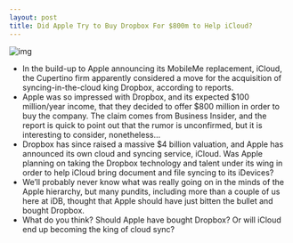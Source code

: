 ```yaml
---
layout: post
title: Did Apple Try to Buy Dropbox For $800m to Help iCloud?
---
```

![img](http://media.idownloadblog.com/wp-content/uploads/2011/09/esuslogo101409.png)
* In the build-up to Apple announcing its MobileMe replacement, iCloud, the Cupertino firm apparently considered a move for the acquisition of syncing-in-the-cloud king Dropbox, according to reports.
* Apple was so impressed with Dropbox, and its expected $100 million/year income, that they decided to offer $800 million in order to buy the company. The claim comes from Business Insider, and the report is quick to point out that the rumor is unconfirmed, but it is interesting to consider, nonetheless…
* Dropbox has since raised a massive $4 billion valuation, and Apple has announced its own cloud and syncing service, iCloud. Was Apple planning on taking the Dropbox technology and talent under its wing in order to help iCloud bring document and file syncing to its iDevices?
* We’ll probably never know what was really going on in the minds of the Apple hierarchy, but many pundits, including more than a couple of us here at iDB, thought that Apple should have just bitten the bullet and bought Dropbox.
* What do you think? Should Apple have bought Dropbox? Or will iCloud end up becoming the king of cloud sync?

